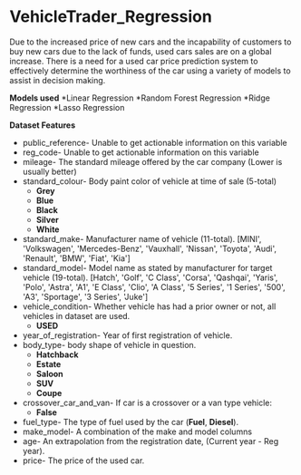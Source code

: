 # VehicleTrader_Regression

Due to the increased price of new cars and the incapability of customers to buy new cars due to the lack of funds, used cars sales are on a global increase.
There is a need for a used car price prediction system to effectively determine the worthiness of the car using a variety of models to assist in decision making.

**Models used** 
*Linear Regression 
*Random Forest Regression
*Ridge Regression
*Lasso Regression

**Dataset Features**
* public_reference- Unable to get actionable information on this variable
* reg_code- Unable to get actionable information on this variable
* mileage- The standard mileage offered by the car company (Lower is usually better)
* standard_colour- Body paint color of vehicle at time of sale (5-total)
  - **Grey**
  - **Blue**
  - **Black**
  - **Silver**
  - **White**
* standard_make- Manufacturer name of vehicle (11-total).
[MINI', 'Volkswagen', 'Mercedes-Benz', 'Vauxhall', 'Nissan',
     'Toyota', 'Audi', 'Renault', 'BMW', 'Fiat', 'Kia']
* standard_model- Model name as stated by manufacturer for target vehicle (19-total).
[Hatch', 'Golf', 'C Class', 'Corsa', 'Qashqai', 'Yaris', 'Polo',
     'Astra', 'A1', 'E Class', 'Clio', 'A Class', '5 Series',
     '1 Series', '500', 'A3', 'Sportage', '3 Series', 'Juke']
* vehicle_condition- Whether vehicle has had a prior owner or not, all vehicles in dataset are used.
  - **USED**
* year_of_registration- Year of first registration of vehicle.
* body_type- body shape of vehicle in question.
  - **Hatchback**
  - **Estate**
  - **Saloon**
  - **SUV**
  - **Coupe**
* crossover_car_and_van- If car is a crossover or a van type vehicle:
  - **False**
* fuel_type- The type of fuel used by the car (**Fuel**, **Diesel**).
* make_model- A combination of the make and model columns
* age- An extrapolation from the registration date, (Current year - Reg year).
* price- The price of the used car.
